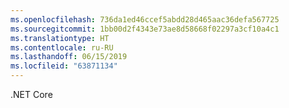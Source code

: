 ```yaml
---
ms.openlocfilehash: 736da1ed46ccef5abdd28d465aac36defa567725
ms.sourcegitcommit: 1bb00d2f4343e73ae8d58668f02297a3cf10a4c1
ms.translationtype: HT
ms.contentlocale: ru-RU
ms.lasthandoff: 06/15/2019
ms.locfileid: "63871134"
---
```

.NET Core